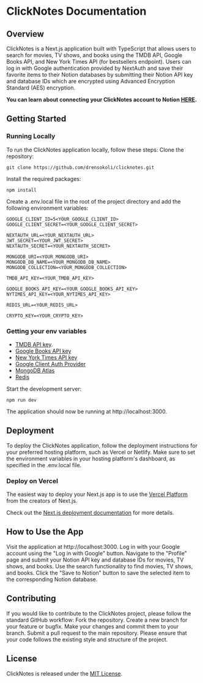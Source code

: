 # ClickNotes Documentation
## Overview
ClickNotes is a Next.js application built with TypeScript that allows users to search for movies, TV shows, and books using the TMDB API, Google Books API, and New York Times API (for bestsellers endpoint). Users can log in with Google authentication provided by NextAuth and save their favorite items to their Notion databases by submitting their Notion API key and database IDs which are encrypted using Advanced Encryption Standard (AES) encryption.

**You can learn about connecting your ClickNotes account to Notion [HERE](https://clicknotes.vercel.app/help).**

## Getting Started
### Running Locally
To run the ClickNotes application locally, follow these steps:
Clone the repository:
```
git clone https://github.com/drensokoli/clicknotes.git
```

Install the required packages:
```
npm install
```
Create a .env.local file in the root of the project directory and add the following environment variables:

```
GOOGLE_CLIENT_ID=5<YOUR_GOOGLE_CLIENT_ID>
GOOGLE_CLIENT_SECRET=<YOUR_GOOGLE_CLIENT_SECRET>

NEXTAUTH_URL=<YOUR_NEXTAUTH_URL>
JWT_SECRET=<YOUR_JWT_SECRET>
NEXTAUTH_SECRET=<YOUR_NEXTAUTH_SECRET>

MONGODB_URI=<YOUR_MONGODB_URI>
MONGODB_DB_NAME=<YOUR_MONGODB_DB_NAME>
MONGODB_COLLECTION=<YOUR_MONGODB_COLLECTION>

TMDB_API_KEY=<YOUR_TMDB_API_KEY>

GOOGLE_BOOKS_API_KEY=<YOUR_GOOGLE_BOOKS_API_KEY>
NYTIMES_API_KEY=<YOUR_NYTIMES_API_KEY>

REDIS_URL=<YOUR_REDIS_URL>

CRYPTO_KEY=<YOUR_CRYPTO_KEY>
```

### Getting your env variables
 - [TMDB API key](https://developer.themoviedb.org/reference/intro/getting-started).
 - [Google Books API key](https://developers.google.com/books/docs/v1/getting_started)
 - [New York Times API key](https://developer.nytimes.com/docs/books-product/1/overview)
 - [Google Client Auth Provider](https://console.cloud.google.com/apis/)
 - [MongoDB Atlas](https://www.mongodb.com/atlas/database)
 - [Redis](https://app.redislabs.com)

Start the development server:
```
npm run dev
```

The application should now be running at http://localhost:3000.

## Deployment
To deploy the ClickNotes application, follow the deployment instructions for your preferred hosting platform, such as Vercel or Netlify.
Make sure to set the environment variables in your hosting platform's dashboard, as specified in the .env.local file.

### Deploy on Vercel
The easiest way to deploy your Next.js app is to use the [Vercel Platform](https://vercel.com/new?utm_medium=default-template&filter=next.js&utm_source=create-next-app&utm_campaign=create-next-app-readme) from the creators of Next.js.

Check out the [Next.js deployment documentation](https://nextjs.org/docs/deployment) for more details.

## How to Use the App
Visit the application at http://localhost:3000.
Log in with your Google account using the "Log in with Google" button.
Navigate to the "Profile" page and submit your Notion API key and database IDs for movies, TV shows, and books.
Use the search functionality to find movies, TV shows, and books.
Click the "Save to Notion" button to save the selected item to the corresponding Notion database.

## Contributing
If you would like to contribute to the ClickNotes project, please follow the standard GitHub workflow:
Fork the repository.
Create a new branch for your feature or bugfix.
Make your changes and commit them to your branch.
Submit a pull request to the main repository.
Please ensure that your code follows the existing style and structure of the project.

## License
ClickNotes is released under the [MIT License](https://github.com/drensokoli/clicknotes/blob/master/LICENSE).